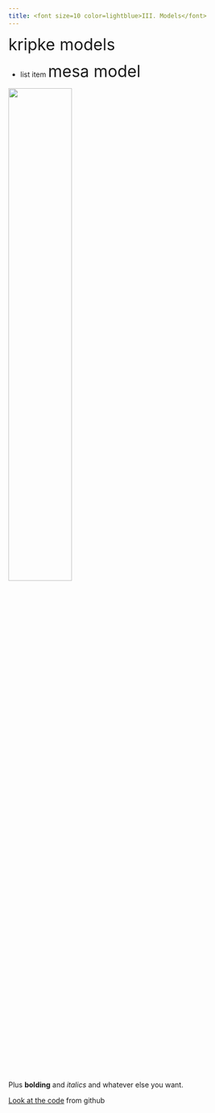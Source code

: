 ```yaml
---
title: <font size=10 color=lightblue>III. Models</font>
---
```


<font size=6>kripke models</font>
- list item
<font size=6>mesa model</font>
<img src="img/-" height="50%">

Plus **bolding** and *italics* and whatever else you want.

[Look at the code](https://github.com/Jiayun-Zhang/LAMAS_project) from github

